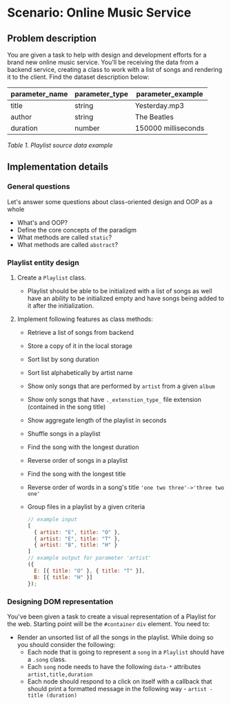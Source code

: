 # Scenario: Online Music Service

## Problem description

You are given a task to help with design and development efforts for a brand new online music service. You'll be receiving the data from a backend service, creating a class to work with a list of songs and rendering it to the client. Find the dataset description below:

| parameter_name | parameter_type | parameter_example   |
| -------------- | -------------- | ------------------- |
| title          | string         | Yesterday.mp3       |
| author         | string         | The Beatles         |
| duration       | number         | 150000 milliseconds |

*Table 1. Playlist source data example*

## Implementation details

### General questions

Let's answer some questions about class-oriented design and OOP as a whole

- What's and OOP?
- Define the core concepts of the paradigm
- What methods are called `static`?
- What methods are called `abstract`?

### Playlist  entity design

1. Create a `Playlist` class. 

   - Playlist should be able to be initialized with a list of songs as well have an ability to be initialized empty and have songs being added to it after the initialization.

2. Implement following features as class methods:

   * Retrieve a list of songs from backend

   * Store a copy of it in the local storage

   * Sort list by song duration

   * Sort list alphabetically by artist name

   * Show only songs that are performed by `artist` from a given `album`

   * Show only songs that have `._extenstion_type_` file extension (contained in the song title)

   * Show aggregate length of the playlist in seconds

   * Shuffle songs in a playlist

   * Find the song with the longest duration

   * Reverse order of songs in a playlist

   * Find the song with the longest title

   * Reverse order of words in a song's title `'one two three'->'three two one'`

   * Group files in a playlist by a given criteria

     ```javascript
     // example input
     [
       { artist: "E", title: "O" },
       { artist: "E", title: "T" },
       { artist: "B", title: "H" }
     ]
     // example output for parameter 'artist'
     ({
       E: [{ title: "O" }, { title: "T" }],
       B: [{ title: "H" }]
     });
     ```

### Designing DOM representation

You've been given a task to create a visual representation of a Playlist for the web. Starting point will be the `#container` `div` element. You need to:

   - Render an unsorted list of all the songs in the playlist. While doing so you should consider the following:
     - Each node that is going to represent a  `song` in a `Playlist` should have a `.song` class.
     - Each `song` node needs to have the following `data-*` attributes `artist,title,duration`
     - Each node should respond to a click on itself with a callback that should print a formatted message in the following way - `artist - title (duration)`

